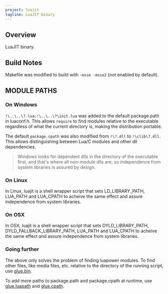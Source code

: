 ```yaml
---
project: luajit
tagline: LuaJIT binary
---
```


## Overview

LuaJIT binary.

## Build Notes

Makefile was modified to build with `-msse -msse2` (not enabled by default).

## MODULE PATHS

### On Windows

`!\..\..\?.lua;!\..\..\?\init.lua` was added to the default package.path in luaconf.h.
This allows `require` to find modules relative to the executable regardless of what the current directory is,
making the distribution portable.

The default `package.cpath` was also modified from `!\?.dll` to `!\clib\?.dll`.
This allows distinguishing between Lua/C modules and other dll dependencies.

> Windows looks for dependent dlls in the directory of the executable first, and that's where all
non-module dlls are, so independence from system libraries is assured by design.

### On Linux

In Linux, luajit is a shell wrapper script that sets LD_LIBRARY_PATH, LUA_PATH and LUA_CPATH to acheive
the same effect and assure independence from system libraries.

### On OSX

In OSX, luajit is a shell wrapper script that sets DYLD_LIBRARY_PATH, DYLD_FALLBACK_LIBRARY_PATH,
LUA_PATH and LUA_CPATH to acheive the same effect and assure independence from system libraries.

### Going further

The above only solves the problem of finding luapower modules. To find other files,
like media files, etc. relative to the directory of the running script, use [glue.bin].

To add more paths to package.path and package.cpath at runtime, use [glue.luapath] and [glue.cpath].


[glue.bin]:     glue.html#bin
[glue.luapath]: glue.html#luapath
[glue.cpath]:   glue.html#cpath

